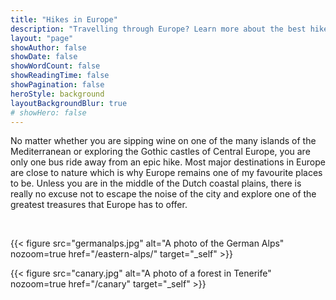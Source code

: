 ```yaml
---
title: "Hikes in Europe"
description: "Travelling through Europe? Learn more about the best hikes that you can easily fit into your travel plans."
layout: "page"
showAuthor: false
showDate: false
showWordCount: false
showReadingTime: false
showPagination: false
heroStyle: background
layoutBackgroundBlur: true
# showHero: false
---
```

No matter whether you are sipping wine on one of the many islands of the Mediterranean or exploring the Gothic castles of Central Europe, you are only one bus ride away from an epic hike. Most major destinations in Europe are close to nature which is why Europe remains one of my favourite places to be. Unless you are in the middle of the Dutch coastal plains, there is really no excuse not to escape the noise of the city and explore one of the greatest treasures that Europe has to offer. 

<br> 


{{< figure
    src="germanalps.jpg"
    alt="A photo of the German Alps"
    nozoom=true
    href="/eastern-alps/"
    target="_self"
    >}}

{{< figure
    src="canary.jpg"
    alt="A photo of a forest in Tenerife"
    nozoom=true
    href="/canary"
    target="_self"
    >}}
